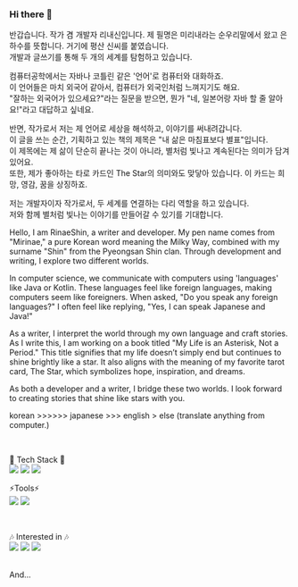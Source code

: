 ### Hi there 👋
반갑습니다. 작가 겸 개발자 리내신입니다. 제 필명은 미리내라는 순우리말에서 왔고 은하수를 뜻합니다. 거기에 평산 신씨를 붙였습니다.</br>
개발과 글쓰기를 통해 두 개의 세계를 탐험하고 있습니다. </br>

컴퓨터공학에서는 자바나 코틀린 같은 '언어'로 컴퓨터와 대화하죠. </br>
이 언어들은 마치 외국어 같아서, 컴퓨터가 외국인처럼 느껴지기도 해요. </br>
"잘하는 외국어가 있으세요?"라는 질문을 받으면, 뭔가 "네, 일본어랑 자바 할 줄 알아요!"라고 대답하고 싶네요.</br>

반면, 작가로서 저는 제 언어로 세상을 해석하고, 이야기를 써내려갑니다. </br>
이 글을 쓰는 순간, 기획하고 있는 책의 제목은 "내 삶은 마침표보다 별표"입니다. </br>
이 제목에는 제 삶이 단순히 끝나는 것이 아니라, 별처럼 빛나고 계속된다는 의미가 담겨 있어요. </br>
또한, 제가 좋아하는 타로 카드인 The Star의 의미와도 맞닿아 있습니다. 이 카드는 희망, 영감, 꿈을 상징하죠.</br>

저는 개발자이자 작가로서, 두 세계를 연결하는 다리 역할을 하고 있습니다. </br>
저와 함께 별처럼 빛나는 이야기를 만들어갈 수 있기를 기대합니다.</br>

Hello, I am RinaeShin, a writer and developer. My pen name comes from "Mirinae," a pure Korean word meaning the Milky Way, combined with my surname "Shin" from the Pyeongsan Shin clan. Through development and writing, I explore two different worlds.

In computer science, we communicate with computers using 'languages' like Java or Kotlin. These languages feel like foreign languages, making computers seem like foreigners. When asked, "Do you speak any foreign languages?" I often feel like replying, "Yes, I can speak Japanese and Java!"

As a writer, I interpret the world through my own language and craft stories. As I write this, I am working on a book titled "My Life is an Asterisk, Not a Period." This title signifies that my life doesn’t simply end but continues to shine brightly like a star. It also aligns with the meaning of my favorite tarot card, The Star, which symbolizes hope, inspiration, and dreams.

As both a developer and a writer, I bridge these two worlds. I look forward to creating stories that shine like stars with you.

korean >>>>>> japanese >>> english > else (translate anything from computer.)

</br>


🌱 Tech Stack 🌱</br>
<img src="https://img.shields.io/badge/Spring-6DB33F?style=flat-square&logo=Spring&logoColor=white"/>
<img src="https://img.shields.io/badge/Kotlin-7F52FF?style=flat-square&logo=Kotlin&logoColor=white"/>
<img src="https://img.shields.io/badge/MySQL-4479A1?style=flat-square&logo=MySQL&logoColor=white"/>

⚡Tools⚡</br>
<img src="https://img.shields.io/badge/amazonec2-FF9900?style=flat-square&logo=amazonec2&logoColor=white"/>
<img src="https://img.shields.io/badge/intellij-000000?style=flat-square&logo=intellijidea&logoColor=white"/>

</br>

🎶 Interested in 🎶 </br>
<img src="https://img.shields.io/badge/Git-F05032?style=flat-square&logo=Git&logoColor=white"/>
<img src="https://img.shields.io/badge/Gradle-02303A?style=flat-square&logo=Gradle&logoColor=white"/>
<img src="https://img.shields.io/badge/Fila-03234C?style=flat-square&logo=Fila&logoColor=white"/>

</br>
And...
</br>
<!--
**rinaeshin/rinaeshin** is a ✨ _special_ ✨ repository because its `README.md` (this file) appears on your GitHub profile.

Here are some ideas to get you started:

- 🔭 I’m currently working on ...
- 🌱 I’m currently learning ...
- 👯 I’m looking to collaborate on ...
- 🤔 I’m looking for help with ...
- 💬 Ask me about ...
- 📫 How to reach me: ...
- 😄 Pronouns: ...
- ⚡ Fun fact: ...
-->
